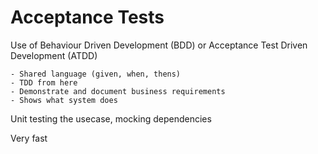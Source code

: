 # Acceptance Tests

Use of Behaviour Driven Development (BDD) or Acceptance Test Driven Development (ATDD)
    
    - Shared language (given, when, thens)
    - TDD from here
    - Demonstrate and document business requirements
    - Shows what system does

Unit testing the usecase, mocking dependencies

Very fast
